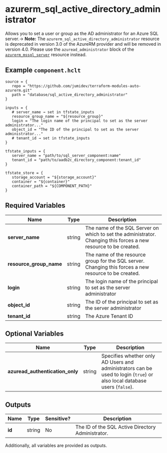 # azurerm_sql_active_directory_administrator

Allows you to set a user or group as the AD administrator for an Azure SQL server.-> **Note:** The `azurerm_sql_active_directory_administrator` resource is deprecated in version 3.0 of the AzureRM provider and will be removed in version 4.0. Please use the `azuread_administrator` block of the [`azurerm_mssql_server`](https://registry.terraform.io/providers/hashicorp/azurerm/latest/docs/resources/mssql_server) resource instead.

## Example `component.hclt`

```hcl
source = {
   repo = "https://github.com/jumidev/terraform-modules-auto-azurerm.git"   
   path = "database/sql_active_directory_administrator"   
}

inputs = {
   # server_name → set in tfstate_inputs
   resource_group_name = "${resource_group}"   
   login = "The login name of the principal to set as the server administrator..."   
   object_id = "The ID of the principal to set as the server administrator..."   
   # tenant_id → set in tfstate_inputs
}

tfstate_inputs = {
   server_name = "path/to/sql_server_component:name"   
   tenant_id = "path/to/aadb2c_directory_component:tenant_id"   
}

tfstate_store = {
   storage_account = "${storage_account}"   
   container = "${container}"   
   container_path = "${COMPONENT_PATH}"   
}

```

## Required Variables

| Name | Type |  Description |
| ---- | --------- |  ----------- |
| **server_name** | string |  The name of the SQL Server on which to set the administrator. Changing this forces a new resource to be created. | 
| **resource_group_name** | string |  The name of the resource group for the SQL server. Changing this forces a new resource to be created. | 
| **login** | string |  The login name of the principal to set as the server administrator | 
| **object_id** | string |  The ID of the principal to set as the server administrator | 
| **tenant_id** | string |  The Azure Tenant ID | 

## Optional Variables

| Name | Type |  Description |
| ---- | --------- |  ----------- |
| **azuread_authentication_only** | string |  Specifies whether only AD Users and administrators can be used to login (`true`) or also local database users (`false`). | 



## Outputs

| Name | Type | Sensitive? | Description |
| ---- | ---- | --------- | --------- |
| **id** | string | No  | The ID of the SQL Active Directory Administrator. | 

Additionally, all variables are provided as outputs.
